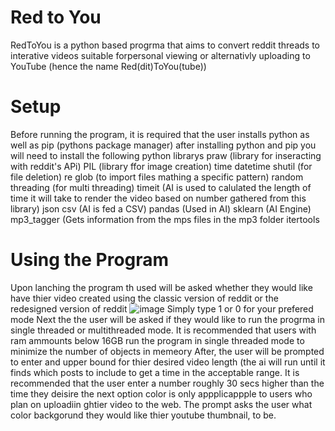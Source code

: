 # Red to You
RedToYou is a python based progrma that aims to convert reddit threads to interative videos suitable forpersonal viewing or alternativly uploading to YouTube (hence the name Red(dit)ToYou(tube))
# Setup
Before running the program, it is required that the user installs python as well as pip (pythons package manager)
after installing python and pip you will need to install the following python librarys
praw (library for inseracting with reddit's APi)
PIL (library ffor image creation)
time
datetime
shutil (for file deletion)
re
glob (to import files mathing a specific pattern)
random
threading (for multi threading)
timeit (AI is used to calulated the length of time it will take to render the video based on number gathered from this library)
json
csv (AI is fed a CSV)
pandas (Used in AI)
sklearn (AI Engine)
mp3_tagger (Gets information from the mps files in the mp3 folder
itertools
# Using the Program
Upon lanching the program th used will be asked whether they would like have thier video created using the classic version of reddit or the redesigned version of reddit 
![image](https://user-images.githubusercontent.com/52978102/110015748-d9e7bf80-7ce9-11eb-97ec-fdc2d9fc595e.png)
Simply type 1 or 0 for your prefered mode
Next the the user will be asked if they would like to run the progrma in single threaded or multithreaded mode.
It is recommended that users with ram ammounts below 16GB run the program in single threaded mode to minimize the number of objects in memeory
After, the user will be prompted to enter and upper bound for thier desired video length (the ai will run until it finds which posts to include to get a time in the acceptable range. It is recommended that the user enter a number roughly 30 secs higher than the time they deisire
the next option color is only appplicappple to users who plan on uploadiin ghtier video to the web. The prompt asks the user what color backgorund they would like thier youtube thumbnail, to be.
